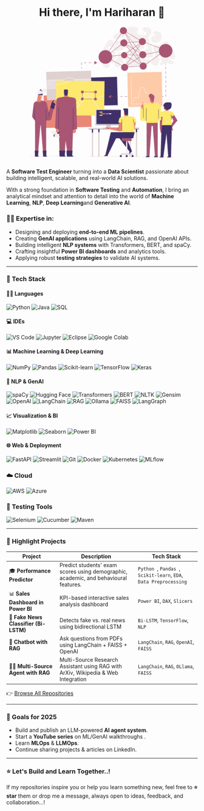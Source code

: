 <h1 align="center">Hi there, I'm Hariharan 👋</h1>

<p align="center">
  <img src="https://raw.githubusercontent.com/Hari-Balu/Hari-Balu/main/1_dyn06_XdPWdU3uDtWDfvdw.gif" width="1080" alt="AI Coder Animation" />
</p>

A **Software Test Engineer** turning into a **Data Scientist** passionate about building intelligent, scalable, and real-world AI solutions.

With a strong foundation in **Software Testing** and **Automation**, I bring an analytical mindset and attention to detail into the world of **Machine Learning**, **NLP**, **Deep Learning**and **Generative AI**.

### 👨‍💻 Expertise in:
- Designing and deploying **end-to-end ML pipelines**.
- Creating **GenAI applications** using LangChain, RAG, and OpenAI APIs.
- Building intelligent **NLP systems** with Transformers, BERT, and spaCy.
- Crafting insightful **Power BI dashboards** and analytics tools.
- Applying robust **testing strategies** to validate AI systems.

---

### 🧰 Tech Stack

#### 👨‍💻 Languages  
![Python](https://img.shields.io/badge/python-3670A0?style=plastic&logo=python&logoColor=ffdd54)
![Java](https://img.shields.io/badge/java-ED8B00?style=plastic&logo=java&logoColor=white)
![SQL](https://img.shields.io/badge/mysql-4479A1?style=plastic&logo=mysql&logoColor=white)




#### 💻 IDEs
![VS Code](https://img.shields.io/badge/VSCode-007ACC?style=plastic&logo=visualstudiocode&logoColor=white)
![Jupyter](https://img.shields.io/badge/jupyter-F37626?style=plastic&logo=jupyter&logoColor=white)
![Eclipse](https://img.shields.io/badge/eclipse-2C2255?style=plastic&logo=eclipseide&logoColor=white)
![Google Colab](https://img.shields.io/badge/colab-F9AB00?style=plastic&logo=googlecolab&logoColor=white)



#### 📊 Machine Learning & Deep Learning  
![NumPy](https://img.shields.io/badge/numpy-013243?style=plastic&logo=numpy&logoColor=white)
![Pandas](https://img.shields.io/badge/pandas-150458?style=plastic&logo=pandas&logoColor=white)
![Scikit-learn](https://img.shields.io/badge/scikit--learn-F7931E?style=plastic&logo=scikitlearn&logoColor=white)
![TensorFlow](https://img.shields.io/badge/tensorflow-FF6F00?style=plastic&logo=tensorflow&logoColor=white)
![Keras](https://img.shields.io/badge/keras-D00000?style=plastic&logo=keras&logoColor=white)



#### 🧠 NLP & GenAI  

![spaCy](https://img.shields.io/badge/spaCy-09A3D5?style=plastic&logo=spacy&logoColor=white)
![Hugging Face](https://img.shields.io/badge/hugging%20face-FCC624?style=plastic&logo=huggingface&logoColor=black)
![Transformers](https://img.shields.io/badge/transformers-ffcc00?style=plastic&logo=huggingface&logoColor=black)
![BERT](https://img.shields.io/badge/bert-005BBB?style=plastic&logo=google&logoColor=white)
![NLTK](https://img.shields.io/badge/nltk-76B900?style=plastic&logo=python&logoColor=white)
![Gensim](https://img.shields.io/badge/gensim-3498DB?style=plastic&logo=python&logoColor=white)
![OpenAI](https://img.shields.io/badge/openai-412991?style=plastic&logo=openai&logoColor=white)
![LangChain](https://img.shields.io/badge/langchain-000000?style=plastic&logo=python&logoColor=white)
![RAG](https://img.shields.io/badge/RAG_(Retrieval_%2B_Generation)-6A5ACD?style=plastic&logo=python&logoColor=white)
![Ollama](https://img.shields.io/badge/ollama-000000?style=plastic&logo=python&logoColor=white)
![FAISS](https://img.shields.io/badge/faiss-0099CC?style=plastic&logo=python&logoColor=white)
![LangGraph](https://img.shields.io/badge/langgraph-4B0082?style=plastic&logo=python&logoColor=white)


#### 📈 Visualization & BI  
![Matplotlib](https://img.shields.io/badge/matplotlib-11557C?style=plastic&logo=python&logoColor=white)
![Seaborn](https://img.shields.io/badge/seaborn-4B8BBE?style=plastic&logo=python&logoColor=white)
![Power BI](https://img.shields.io/badge/power%20bi-F2C811?style=plastic&logo=powerbi&logoColor=black)


#### 🌐 Web & Deployment  
![FastAPI](https://img.shields.io/badge/fastapi-009688?style=plastic&logo=fastapi&logoColor=white)
![Streamlit](https://img.shields.io/badge/streamlit-FF4B4B?style=plastic&logo=streamlit&logoColor=white)
![Git](https://img.shields.io/badge/git-F05032?style=plastic&logo=git&logoColor=white)
![Docker](https://img.shields.io/badge/docker-2496ED?style=plastic&logo=docker&logoColor=white)
![Kubernetes](https://img.shields.io/badge/kubernetes-326CE5?style=plastic&logo=kubernetes&logoColor=white)
![MLflow](https://img.shields.io/badge/mlflow-020326?style=plastic&logo=mlflow&logoColor=white)

### ☁️ Cloud
![AWS](https://img.shields.io/badge/aws-232F3E?style=plastic&logo=amazonaws&logoColor=white)
![Azure](https://img.shields.io/badge/azure-0078D4?style=plastic&logo=microsoftazure&logoColor=white)


### 🧪 Testing Tools

![Selenium](https://img.shields.io/badge/selenium-43B02A?style=plastic&logo=selenium&logoColor=white)
![Cucumber](https://img.shields.io/badge/cucumber-23D96C?style=plastic&logo=cucumber&logoColor=white)
![Maven](https://img.shields.io/badge/maven-C71A36?style=plastic&logo=apachemaven&logoColor=white)



---

### 📂 Highlight Projects

| Project                                | Description                                                  | Tech Stack                            |
|----------------------------------------|--------------------------------------------------------------|----------------------------------------|
| 🎓 **Performance Predictor**           | Predict students' exam scores using demographic, academic, and behavioural features.                         | `Python `, `Pandas `, `Scikit-learn`, `EDA`, `Data Preprocessing`     |
| 📊 **Sales Dashboard in Power BI**     | KPI-based interactive sales analysis dashboard               | `Power BI`, `DAX`, `Slicers`           |
| 📜 **Fake News Classifier (Bi-LSTM)**  | Detects fake vs. real news using bidirectional LSTM          | `Bi-LSTM`, `TensorFlow`, `NLP`         |
| 🤖 **Chatbot with RAG**                | Ask questions from PDFs using LangChain + FAISS + OpenAI     | `LangChain`, `RAG`, `OpenAI`, `FAISS`  |
| 🕵🏻 **Multi-Source Agent with RAG**     | Multi-Source Research Assistant using RAG with ArXiv, Wikipedia & Web Integration  | `LangChain`, `RAG`, `OLlama`, `FAISS`  |


👉 [Browse All Repositories](https://github.com/Hari-Balu?tab=repositories)

---

### 🎯 Goals for 2025

-  Build and publish an LLM-powered **AI agent system**.
-  Start a **YouTube series** on ML/GenAI walkthroughs . 
-  Learn **MLOps** & **LLMOps**.  
-  Continue sharing projects & articles on LinkedIn.


---

### ⭐ Let's Build and Learn Together..!

If my repositories inspire you or help you learn something new, feel free to **⭐ star** them or drop me a message, always open to ideas, feedback, and collaboration...!

